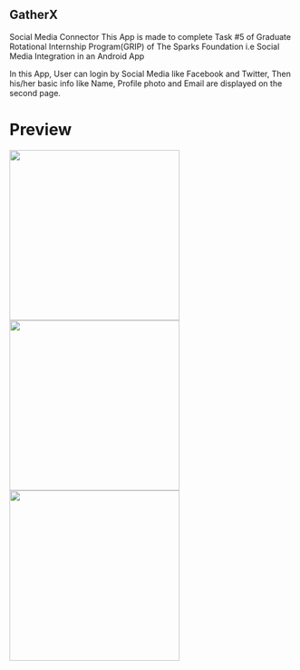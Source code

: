 ## GatherX
Social Media Connector 
This App is made to complete Task #5 of Graduate Rotational Internship Program(GRIP) of The Sparks Foundation i.e Social Media Integration in an Android App

In this App, User can login by Social Media like Facebook and Twitter, Then his/her basic info like Name, Profile photo and Email are displayed on the second page.

# Preview

<img src="app/src/test/java/com/trendster/gatherx/Splash_page.jpg" width="300" >
<img src="app/src/test/java/com/trendster/gatherx/Login_screen.jpg" width="300" >
<img src="app/src/test/java/com/trendster/gatherx/Profile_screen.jpg" width="300" >
